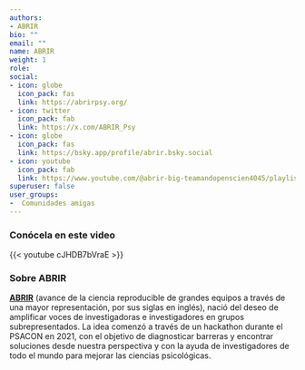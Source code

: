 ```yaml
---
authors:
- ABRIR
bio: ""
email: ""
name: ABRIR
weight: 1
role: 
social:
- icon: globe
  icon_pack: fas
  link: https://abrirpsy.org/
- icon: twitter
  icon_pack: fab
  link: https://x.com/ABRIR_Psy
- icon: globe
  icon_pack: fas
  link: https://bsky.app/profile/abrir.bsky.social
- icon: youtube
  icon_pack: fab
  link: https://www.youtube.com/@abrir-big-teamandopenscien4045/playlists
superuser: false
user_groups:
-  Comunidades amigas
---
```


### Conócela en este video

{{< youtube cJHDB7bVraE >}} 

### Sobre ABRIR

**[ABRIR](https://abrirpsy.org/)** (avance de la ciencia reproducible de grandes equipos a través de una mayor representación, por sus siglas en inglés), nació del deseo de amplificar voces de investigadoras e investigadores en grupos subrepresentados. La idea comenzó a través de un hackathon durante el PSACON en 2021, con el objetivo de diagnosticar barreras y encontrar soluciones desde nuestra perspectiva y con la ayuda de investigadores de todo el mundo para mejorar las ciencias psicológicas.
